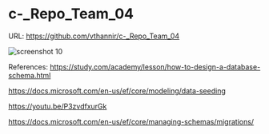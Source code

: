 # c-_Repo_Team_04

URL: https://github.com/vthannir/c-_Repo_Team_04

![screenshot 10](https://user-images.githubusercontent.com/31714306/52661753-52437400-2ec8-11e9-9fad-82dd146b38b9.png)


References:
https://study.com/academy/lesson/how-to-design-a-database-schema.html 

https://docs.microsoft.com/en-us/ef/core/modeling/data-seeding

https://youtu.be/P3zvdfxurGk

https://docs.microsoft.com/en-us/ef/core/managing-schemas/migrations/

